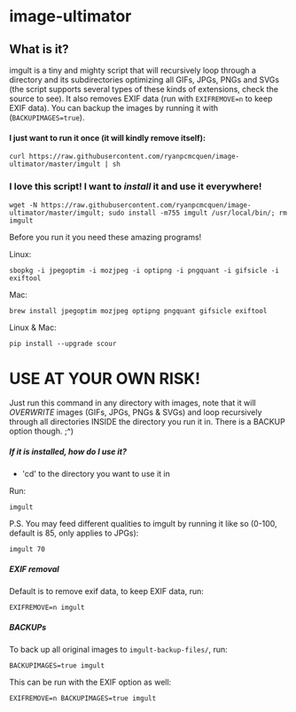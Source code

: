 image-ultimator
===============

## What is it?
imgult is a tiny and mighty script that will recursively loop through a directory and its subdirectories optimizing all GIFs, JPGs, PNGs and SVGs (the script supports several types of these kinds of extensions, check the source to see). It also removes EXIF data (run with ```EXIFREMOVE=n``` to keep EXIF data). You can backup the images by running it with (```BACKUPIMAGES=true```).


#### I just want to run it once (it will kindly remove itself):

    curl https://raw.githubusercontent.com/ryanpcmcquen/image-ultimator/master/imgult | sh


### I love this script! I want to *install* it and use it everywhere!

    wget -N https://raw.githubusercontent.com/ryanpcmcquen/image-ultimator/master/imgult; sudo install -m755 imgult /usr/local/bin/; rm imgult



Before you run it you need these amazing programs!

Linux:

    sbopkg -i jpegoptim -i mozjpeg -i optipng -i pngquant -i gifsicle -i exiftool

Mac:

    brew install jpegoptim mozjpeg optipng pngquant gifsicle exiftool

Linux & Mac:

    pip install --upgrade scour


# USE AT YOUR OWN RISK!

Just run this command in any directory with images, note that it will *OVERWRITE* images (GIFs, JPGs, PNGs & SVGs) and loop recursively through all directories INSIDE the directory you run it in. There is a BACKUP option though.  ;^)



##### If it is installed, how do I use it?

 - 'cd' to the directory you want to use it in

Run:

    imgult


P.S. You may feed different qualities to imgult by running it like so (0-100, default is 85, only applies to JPGs):

    imgult 70


##### EXIF removal

Default is to remove exif data, to keep EXIF data, run:

    EXIFREMOVE=n imgult


##### BACKUPs

To back up all original images to ```imgult-backup-files/```, run:

    BACKUPIMAGES=true imgult

This can be run with the EXIF option as well:

    EXIFREMOVE=n BACKUPIMAGES=true imgult

